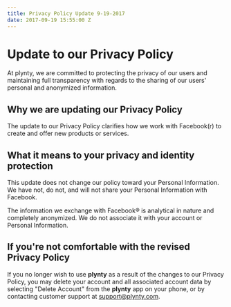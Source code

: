 ```yaml
---
title: Privacy Policy Update 9-19-2017
date: 2017-09-19 15:55:00 Z
---
```


# Update to our Privacy Policy

At plynty, we are committed to protecting the privacy of our users and maintaining full transparency with regards to the sharing of our users' personal and anonymized information.

## Why we are updating our Privacy Policy

The update to our Privacy Policy clarifies how we work with Facebook(r) to create and offer new products or services.

## What it means to your privacy and identity protection

This update does not change our policy toward your Personal Information. We have not, do not, and will not share your Personal Information with Facebook.

The information we exchange with Facebook® is analytical in nature and completely anonymized. We do not associate it with your account or Personal Information.

## If you're not comfortable with the revised Privacy Policy

If you no longer wish to use **plynty** as a result of the changes to our Privacy Policy, you may delete your account and all associated account data by selecting "Delete Account" from the **plynty** app on your phone, or by contacting customer support at support@plynty.com.